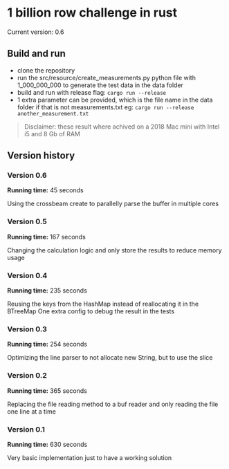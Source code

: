 # 1 billion row challenge in rust #

Current version: 0.6

## Build and run ## 

- clone the repository
- run the src/resource/create_measurements.py python file with 1_000_000_000 to generate the test data in the data folder
- build and run with release flag: `cargo run --release`
- 1 extra parameter can be provided, which is the file name in the data folder if that is not measurements.txt eg: `cargo run --release another_measurement.txt`

> Disclaimer: these result where achived on a 2018 Mac mini with Intel i5 and 8 Gb of RAM

## Version history ## 

### Version 0.6 ###

**Running time:** 45 seconds 

Using the crossbeam create to parallelly parse the buffer in multiple cores

### Version 0.5 ### 

**Running time:** 167 seconds

Changing the calculation logic and only store the results to reduce memory usage

### Version 0.4 ###

**Running time:** 235 seconds

Reusing the keys from the HashMap instead of reallocating it in the BTreeMap
One extra config to debug the result in the tests

### Version 0.3 ###

**Running time:** 254 seconds

Optimizing the line parser to not allocate new String, but to use the slice

### Version 0.2 ##

**Running time:** 365 seconds

Replacing the file reading method to a buf reader and only reading the file one line at a time

### Version 0.1 ### 

**Running time:** 630 seconds

Very basic implementation just to have a working solution
